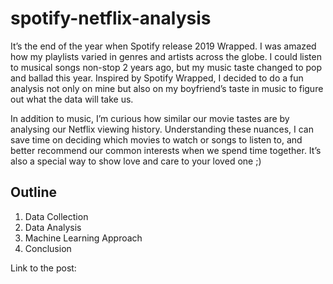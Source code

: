 # spotify-netflix-analysis

It’s the end of the year when Spotify release 2019 Wrapped. I was amazed how my playlists varied in genres and artists across the globe. I could listen to musical songs non-stop 2 years ago, but my music taste changed to pop and ballad this year. Inspired by Spotify Wrapped, I decided to do a fun analysis not only on mine but also on my boyfriend’s taste in music to figure out what the data will take us. 

In addition to music, I’m curious how similar our movie tastes are by analysing our Netflix viewing history. Understanding these nuances, I can save time on deciding which movies to watch or songs to listen to, and better recommend our common interests when we spend time together. It’s also a special way to show love and care to your loved one ;)

## Outline

1. Data Collection
2. Data Analysis
3. Machine Learning Approach
4. Conclusion


Link to the post:
